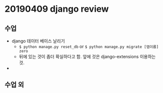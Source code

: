# 20190409 django review

## 수업

- django 데이터 베이스 날리기
  - `$ python manage.py reset_db` or `$ python manage.py migrate [앱이름] zero`
  - 뒤에 있는 것이 좀더 확실하다고 함. 앞에 것은 django-extensions 이용하는 것.
- 







## 수업 외

